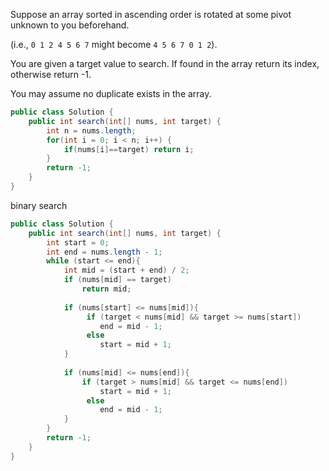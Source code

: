 Suppose an array sorted in ascending order is rotated at some pivot unknown to you beforehand.

(i.e., `0 1 2 4 5 6 7` might become `4 5 6 7 0 1 2`).

You are given a target value to search. If found in the array return its index, otherwise return -1.

You may assume no duplicate exists in the array.



```java
public class Solution {
    public int search(int[] nums, int target) {
        int n = nums.length;
        for(int i = 0; i < n; i++) {
            if(nums[i]==target) return i;
        }
        return -1;
    }
}
```

binary search

```java
public class Solution {
    public int search(int[] nums, int target) {
        int start = 0;
        int end = nums.length - 1;
        while (start <= end){
            int mid = (start + end) / 2;
            if (nums[mid] == target)
                return mid;
        
            if (nums[start] <= nums[mid]){
                 if (target < nums[mid] && target >= nums[start]) 
                    end = mid - 1;
                 else
                    start = mid + 1;
            } 
        
            if (nums[mid] <= nums[end]){
                if (target > nums[mid] && target <= nums[end])
                    start = mid + 1;
                 else
                    end = mid - 1;
            }
        }
        return -1;
    }
}
```

